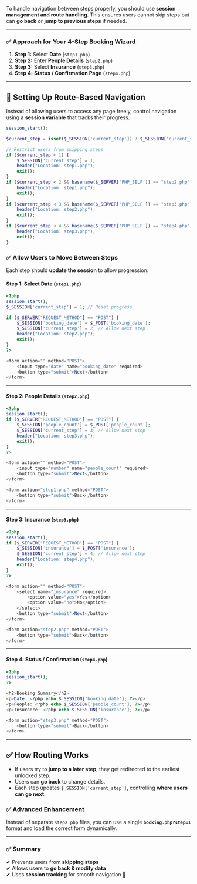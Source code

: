 To handle navigation between steps properly, you should use **session management and route handling**. This ensures users cannot skip steps but can **go back** or **jump to previous steps** if needed.

---

### **✅ Approach for Your 4-Step Booking Wizard**

1. **Step 1:** Select **Date** (`step1.php`)
2. **Step 2:** Enter **People Details** (`step2.php`)
3. **Step 3:** Select **Insurance** (`step3.php`)
4. **Step 4:** **Status / Confirmation Page** (`step4.php`)

---

## **🔹 Setting Up Route-Based Navigation**

Instead of allowing users to access any page freely, control navigation using a **session variable** that tracks their progress.

```php
session_start();

$current_step = isset($_SESSION['current_step']) ? $_SESSION['current_step'] : 1;

// Restrict users from skipping steps
if ($current_step < 1) {
    $_SESSION['current_step'] = 1;
    header("Location: step1.php");
    exit();
}
if ($current_step < 2 && basename($_SERVER['PHP_SELF']) == "step2.php") {
    header("Location: step1.php");
    exit();
}
if ($current_step < 3 && basename($_SERVER['PHP_SELF']) == "step3.php") {
    header("Location: step2.php");
    exit();
}
if ($current_step < 4 && basename($_SERVER['PHP_SELF']) == "step4.php") {
    header("Location: step3.php");
    exit();
}
```

### **✅ Allow Users to Move Between Steps**

Each step should **update the session** to allow progression.

#### **Step 1: Select Date (`step1.php`)**

```php
<?php 
session_start();
$_SESSION['current_step'] = 1; // Reset progress

if ($_SERVER["REQUEST_METHOD"] == "POST") {
    $_SESSION['booking_date'] = $_POST['booking_date'];
    $_SESSION['current_step'] = 2; // Allow next step
    header("Location: step2.php");
    exit();
}
?>

<form action="" method="POST">
    <input type="date" name="booking_date" required>
    <button type="submit">Next</button>
</form>
```

---

#### **Step 2: People Details (`step2.php`)**

```php
<?php
session_start();
if ($_SERVER["REQUEST_METHOD"] == "POST") {
    $_SESSION['people_count'] = $_POST['people_count'];
    $_SESSION['current_step'] = 3; // Allow next step
    header("Location: step3.php");
    exit();
}
?>

<form action="" method="POST">
    <input type="number" name="people_count" required>
    <button type="submit">Next</button>
</form>

<form action="step1.php" method="POST">
    <button type="submit">Back</button>
</form>
```

---

#### **Step 3: Insurance (`step3.php`)**

```php
<?php
session_start();
if ($_SERVER["REQUEST_METHOD"] == "POST") {
    $_SESSION['insurance'] = $_POST['insurance'];
    $_SESSION['current_step'] = 4; // Allow next step
    header("Location: step4.php");
    exit();
}
?>

<form action="" method="POST">
    <select name="insurance" required>
        <option value="yes">Yes</option>
        <option value="no">No</option>
    </select>
    <button type="submit">Next</button>
</form>

<form action="step2.php" method="POST">
    <button type="submit">Back</button>
</form>
```

---

#### **Step 4: Status / Confirmation (`step4.php`)**

```php
<?php
session_start();
?>

<h2>Booking Summary</h2>
<p>Date: <?php echo $_SESSION['booking_date']; ?></p>
<p>People: <?php echo $_SESSION['people_count']; ?></p>
<p>Insurance: <?php echo $_SESSION['insurance']; ?></p>

<form action="step3.php" method="POST">
    <button type="submit">Back</button>
</form>
```

---

## **✅ How Routing Works**

- If users try to **jump to a later step**, they get redirected to the earliest unlocked step.
- Users can **go back** to change details.
- Each step updates `$_SESSION['current_step']`, controlling **where users can go next**.

### **✅ Advanced Enhancement**

Instead of separate `stepX.php` files, you can use a single **`booking.php?step=1`** format and load the correct form dynamically.

---

### **✅ Summary**

✔ Prevents users from **skipping steps**  
✔ Allows users to **go back & modify data**  
✔ Uses **session tracking** for smooth navigation 🚀
